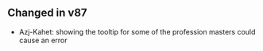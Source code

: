 ## Changed in v87

* Azj-Kahet: showing the tooltip for some of the profession masters could cause an error

